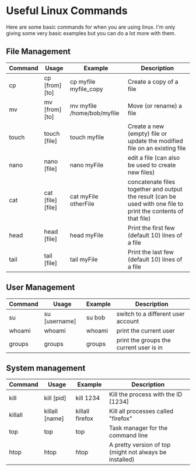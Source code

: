 # Useful Linux Commands
Here are some basic commands for when you are using linux. I'm only giving some very basic examples but you can do a lot more with them.

## File Management

| Command | Usage | Example | Description |
| ------- | ----- | ------- | ----------- |
| cp      | cp [from] [to] | cp myfile myfile_copy | Create a copy of a file |
| mv      | mv [from] [to] | mv myfile /home/bob/myfile | Move (or rename) a file |
| touch   | touch [file]   | touch myfile | Create a new (empty) file or update the modified file on an existing file |
| nano    | nano [file]    | nano myFile | edit a file (can also be used to create new files) |
| cat     | cat [file] [file] | cat myFile otherFile | concatenate files together and output the result (can be used with one file to print the contents of that file) |
| head    | head [file] | head myFile | Print the first few (default 10) lines of a file |
| tail    | tail [file] | tail myFile | Print the last few (default 10) lines of a file |

## User Management

| Command | Usage | Example | Description |
| ------- | ----- | ------- | ----------- |
| su      | su [username] | su bob | switch to a different user account |
| whoami  | whoami | whoami | print the current user |
| groups  | groups | groups | print the groups the current user is in |

## System management

| Command | Usage | Example | Description |
| ------- | ----- | ------- | ----------- |
| kill | kill [pid] | kill 1234 | Kill the process with the ID [1234] |
| killall | killall [name] | killall firefox | Kill all processes called "firefox" |
| top | top | top | Task manager for the command line |
| htop | htop | htop | A pretty version of top (might not always be installed) |

